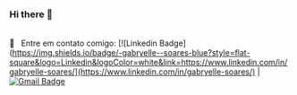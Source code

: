 ### Hi there :rocket:

<!--
**gabsoares11/gabsoares11** is a ✨ _special_ ✨ repository because its `README.md` (this file) appears on your GitHub profile.-->

<br/> :email: &nbsp; Entre em contato comigo: [![Linkedin Badge](https://img.shields.io/badge/-gabryelle--soares-blue?style=flat-square&logo=Linkedin&logoColor=white&link=https://www.linkedin.com/in/gabryelle-soares/](https://www.linkedin.com/in/gabryelle-soares/) 
| 
[![Gmail Badge](https://img.shields.io/badge/-gabryelle.ss3@gmail.com-c14438?style=flat-square&logo=Gmail&logoColor=white&link=mailto:gabryelle.ss3@gmail.com)](mailto:gabryelle.ss3@gmail.com)
